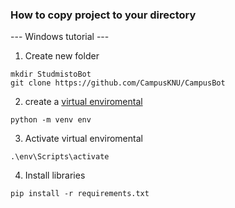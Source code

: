 ### How to copy project to your directory


--- Windows tutorial --- 

1. Create new folder
```
mkdir StudmistoBot
git clone https://github.com/CampusKNU/CampusBot
```
2. create a [virtual enviromental](https://www.freecodecamp.org/news/how-to-setup-virtual-environments-in-python/)
```
python -m venv env 
```
3. Activate virtual enviromental
```
.\env\Scripts\activate
```
4. Install libraries
```
pip install -r requirements.txt
```
